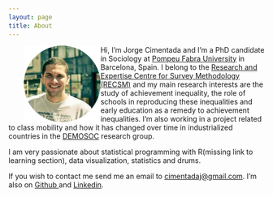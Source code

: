 ```yaml
---
layout: page
title: About
---
```



<p>
<div style="width: auto">
<img src="/pics/personal_pic.png" alt="Me." style="float: left; width: 30%;max-height: 30%; PADDING-LEFT: 30px"/> 
<p>

<!-- above code nabbed from http://stackoverflow.com/questions/7177881/how-can-i-put-css-and-html-code-in-the-same-file and http://support2.constantcontact.com/articles/FAQ/3637 -->

<p>Hi, I’m Jorge Cimentada and I’m a PhD candidate in Sociology at <a href="https://www.upf.edu/en/web/politiques/home"> Pompeu Fabra University</a> in Barcelona, Spain. I belong to the <a href="https://www.upf.edu/survey/"> Research and Expertise Centre for Survey Methodology (RECSM)</a> and my main research interests are the study of achievement inequality, the role of schools in reproducing these inequalities and early education as a remedy to achievement inequalities. I’m also working in a project related to class mobility and how it has changed over time in industrialized countries in the <a href="https://www.upf.edu/web/demosoc/"> DEMOSOC</a> research group. <p>

<p> I am very passionate about statistical programming with R(missing link to learning section), data visualization, statistics and drums.<p>

<p> If you wish to contact me send me an email to <a href="mailto:cimentadaj@gmail.com"> cimentadaj@gmail.com</a>. I’m also on <a href= "https://github.com/cimentadaj"> Github </a> and <a href = "https://www.linkedin.com/in/jorge-cimentada-1740877a/">Linkedin</a>.<p>